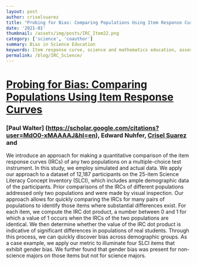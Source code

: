 ```yaml
---
layout: post
author: criselsuarez
title: "Probing for Bias: Comparing Populations Using Item Response Curves"
date: '2021-01' 
thumbnail: /assets/img/posts/IRC_Item22.png
category: ['science', 'coauthor']
summary: Bias in Science Education
keywords: Item response curve, science and mathematics education, assessment
permalink: /blog/IRC_Science/
---
```

# [Probing for Bias: Comparing Populations Using Item Response Curves](https://doi.org/10.5038/1936-4660.14.1.1357)

### [Paul Walter] (https://scholar.google.com/citations?user=MdO0-xMAAAAJ&hl=en), Edward Nuhfer, [Crisel Suarez](https://orcid.org/0000-0001-5243-7659) and 



We introduce an approach for making a quantitative comparison of the item response curves (IRCs) of any two populations on a multiple-choice test instrument. In this study, we employ simulated and actual data. We apply our approach to a dataset of 12,187 participants on the 25-item Science Literacy Concept Inventory (SLCI), which includes ample demographic data of the participants. Prior comparisons of the IRCs of different populations addressed only two populations and were made by visual inspection. Our approach allows for quickly comparing the IRCs for many pairs of populations to identify those items where substantial differences exist. For each item, we compute the IRC dot product, a number between 0 and 1 for which a value of 1 occurs when the IRCs of the two populations are identical. We then determine whether the value of the IRC dot product is indicative of significant differences in populations of real students. Through this process, we can quickly discover bias across demographic groups. As a case example, we apply our metric to illuminate four SLCI items that exhibit gender bias. We further found that gender bias was present for non-science majors on those items but not for science majors.
